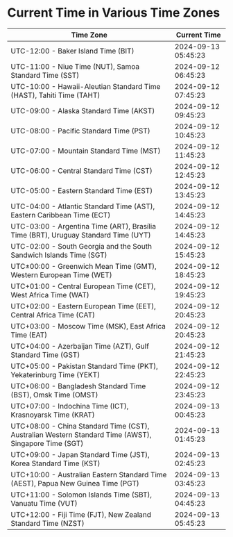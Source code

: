 # Current Time in Various Time Zones

| Time Zone | Current Time |
|-----------|--------------|
| UTC-12:00 - Baker Island Time (BIT) | 2024-09-13 05:45:23 |
| UTC-11:00 - Niue Time (NUT), Samoa Standard Time (SST) | 2024-09-12 06:45:23 |
| UTC-10:00 - Hawaii-Aleutian Standard Time (HAST), Tahiti Time (TAHT) | 2024-09-12 07:45:23 |
| UTC-09:00 - Alaska Standard Time (AKST) | 2024-09-12 09:45:23 |
| UTC-08:00 - Pacific Standard Time (PST) | 2024-09-12 10:45:23 |
| UTC-07:00 - Mountain Standard Time (MST) | 2024-09-12 11:45:23 |
| UTC-06:00 - Central Standard Time (CST) | 2024-09-12 12:45:23 |
| UTC-05:00 - Eastern Standard Time (EST) | 2024-09-12 13:45:23 |
| UTC-04:00 - Atlantic Standard Time (AST), Eastern Caribbean Time (ECT) | 2024-09-12 14:45:23 |
| UTC-03:00 - Argentina Time (ART), Brasília Time (BRT), Uruguay Standard Time (UYT) | 2024-09-12 14:45:23 |
| UTC-02:00 - South Georgia and the South Sandwich Islands Time (SGT) | 2024-09-12 15:45:23 |
| UTC±00:00 - Greenwich Mean Time (GMT), Western European Time (WET) | 2024-09-12 18:45:23 |
| UTC+01:00 - Central European Time (CET), West Africa Time (WAT) | 2024-09-12 19:45:23 |
| UTC+02:00 - Eastern European Time (EET), Central Africa Time (CAT) | 2024-09-12 20:45:23 |
| UTC+03:00 - Moscow Time (MSK), East Africa Time (EAT) | 2024-09-12 20:45:23 |
| UTC+04:00 - Azerbaijan Time (AZT), Gulf Standard Time (GST) | 2024-09-12 21:45:23 |
| UTC+05:00 - Pakistan Standard Time (PKT), Yekaterinburg Time (YEKT) | 2024-09-12 22:45:23 |
| UTC+06:00 - Bangladesh Standard Time (BST), Omsk Time (OMST) | 2024-09-12 23:45:23 |
| UTC+07:00 - Indochina Time (ICT), Krasnoyarsk Time (KRAT) | 2024-09-13 00:45:23 |
| UTC+08:00 - China Standard Time (CST), Australian Western Standard Time (AWST), Singapore Time (SGT) | 2024-09-13 01:45:23 |
| UTC+09:00 - Japan Standard Time (JST), Korea Standard Time (KST) | 2024-09-13 02:45:23 |
| UTC+10:00 - Australian Eastern Standard Time (AEST), Papua New Guinea Time (PGT) | 2024-09-13 03:45:23 |
| UTC+11:00 - Solomon Islands Time (SBT), Vanuatu Time (VUT) | 2024-09-13 04:45:23 |
| UTC+12:00 - Fiji Time (FJT), New Zealand Standard Time (NZST) | 2024-09-13 05:45:23 |

